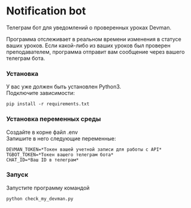 # Notification bot
 Телеграм бот для уведомлений о проверенных уроках Devman.  
 
 Программа отслеживает в реальном времени изменения в статусе ваших уроков. 
 Если какой-либо из ваших уроков был проверен преподавателем, программа 
 отправит вам сообщение через вашего телеграм бота.
 
 ### Установка
 У вас уже должен быть установлен Python3.  
 Подключите зависимости:
 ```
 pip install -r requirements.txt
 ```
 
 ### Установка переменных среды
 Создайте в корне файл .env  
 Запишите в него следующие переменные:
 ```
 DEVMAN_TOKEN=*Токен вашей учетной записи для работы с API*
 TGBOT_TOKEN=*Токен вашего телеграм бота*
 CHAT_ID=*Ваш ID в телеграм*
 ```
 
 ### Запуск
 Запустите программу командой
 ```
 python check_my_devman.py
 ```
